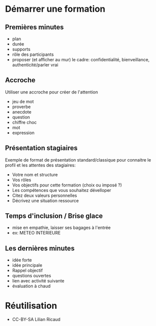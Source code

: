 <!--

---
title: Démarrage d'une formation
description: les ingrédients/éléments à ne pas oublier pour démarrer le moment de formation.
image_url: 
licence: CC-BY-SA
---

-->


# Démarrer une formation

## Premières minutes
- plan
- durée
- supports
- rôle des participants
- proposer (et afficher au mur) le cadre: confidentialité, bienveillance, authenticité/parler vrai

## Accroche
Utiliser une accroche pour créer de l'attention
- jeu de mot
- proverbe
- anecdote
- question
- chiffre choc
- mot
- expression

## Présentation stagiaires

Exemple de format de présentation standard/classique pour connaitre le profil et les attentes des stagiaires:

- Votre nom et structure
- Vos rôles
- Vos objectifs pour cette formation (choix ou imposé ?)
- Les compétences que vous souhaitez dévelloper
- Citez deux valeurs personnelles
- Décrivez une situation ressource

## Temps d'inclusion / Brise glace
- mise en empathie, laisser ses bagages à l'entrée
- ex: METEO INTERIEURE

## Les dernières minutes
- idée forte
- idée principale
- Rappel objectif
- questions ouvertes
- lien avec activité suivante
- évaluation à chaud



# Réutilisation 
- CC-BY-SA Lilian Ricaud
